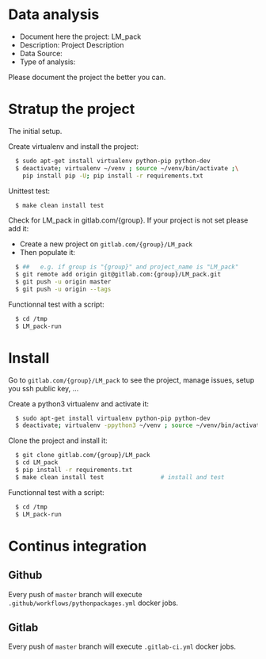 # Data analysis
- Document here the project: LM_pack
- Description: Project Description
- Data Source:
- Type of analysis:

Please document the project the better you can.

# Stratup the project

The initial setup.

Create virtualenv and install the project:
```bash
  $ sudo apt-get install virtualenv python-pip python-dev
  $ deactivate; virtualenv ~/venv ; source ~/venv/bin/activate ;\
    pip install pip -U; pip install -r requirements.txt
```

Unittest test:
```bash
  $ make clean install test
```

Check for LM_pack in gitlab.com/{group}.
If your project is not set please add it:

- Create a new project on `gitlab.com/{group}/LM_pack`
- Then populate it:

```bash
  $ ##   e.g. if group is "{group}" and project_name is "LM_pack"
  $ git remote add origin git@gitlab.com:{group}/LM_pack.git
  $ git push -u origin master
  $ git push -u origin --tags
```

Functionnal test with a script:
```bash
  $ cd /tmp
  $ LM_pack-run
```
# Install
Go to `gitlab.com/{group}/LM_pack` to see the project, manage issues,
setup you ssh public key, ...

Create a python3 virtualenv and activate it:
```bash
  $ sudo apt-get install virtualenv python-pip python-dev
  $ deactivate; virtualenv -ppython3 ~/venv ; source ~/venv/bin/activate
```

Clone the project and install it:
```bash
  $ git clone gitlab.com/{group}/LM_pack
  $ cd LM_pack
  $ pip install -r requirements.txt
  $ make clean install test                # install and test
```
Functionnal test with a script:
```bash
  $ cd /tmp
  $ LM_pack-run
``` 

# Continus integration
## Github 
Every push of `master` branch will execute `.github/workflows/pythonpackages.yml` docker jobs.
## Gitlab
Every push of `master` branch will execute `.gitlab-ci.yml` docker jobs.
